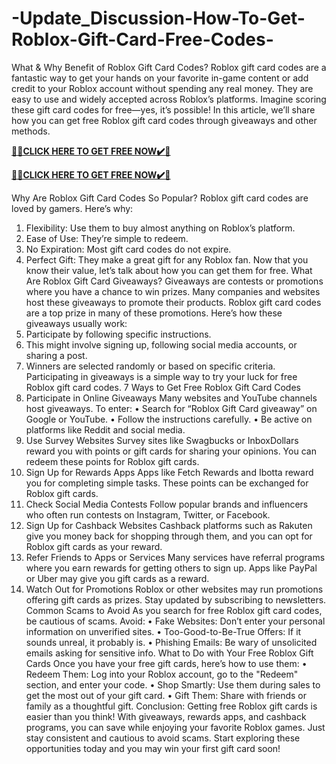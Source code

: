 # -Update_Discussion-How-To-Get-Roblox-Gift-Card-Free-Codes-

What & Why Benefit of Roblox Gift Card Codes?
Roblox gift card codes are a fantastic way to get your hands on your favorite in-game content or add credit to your Roblox account without spending any real money. They are easy to use and widely accepted across Roblox’s platforms. Imagine scoring these gift card codes for free—yes, it’s possible! In this article, we’ll share how you can get free Roblox gift card codes through giveaways and other methods.

**[🎁🎁CLICK HERE TO GET FREE NOW✔️🎁](https://rewardscraft.com/roblox-gift-card-codes)**

**[🎁🎁CLICK HERE TO GET FREE NOW✔️🎁](https://rewardscraft.com/roblox-gift-card-codes)**

Why Are Roblox Gift Card Codes So Popular?
Roblox gift card codes are loved by gamers. Here’s why:
1.	Flexibility: Use them to buy almost anything on Roblox’s platform.
2.	Ease of Use: They’re simple to redeem.
3.	No Expiration: Most gift card codes do not expire.
4.	Perfect Gift: They make a great gift for any Roblox fan.
Now that you know their value, let’s talk about how you can get them for free.
What Are Roblox Gift Card Giveaways?
Giveaways are contests or promotions where you have a chance to win prizes. Many companies and websites host these giveaways to promote their products. Roblox gift card codes are a top prize in many of these promotions.
Here’s how these giveaways usually work:
1.	Participate by following specific instructions.
2.	This might involve signing up, following social media accounts, or sharing a post.
3.	Winners are selected randomly or based on specific criteria.
Participating in giveaways is a simple way to try your luck for free Roblox gift card codes.
7 Ways to Get Free Roblox Gift Card Codes
1.	Participate in Online Giveaways
Many websites and YouTube channels host giveaways. To enter:
• Search for “Roblox Gift Card giveaway” on Google or YouTube.
• Follow the instructions carefully.
• Be active on platforms like Reddit and social media.
2.	Use Survey Websites
Survey sites like Swagbucks or InboxDollars reward you with points or gift cards for sharing your opinions. You can redeem these points for Roblox gift cards.
3.	Sign Up for Rewards Apps
Apps like Fetch Rewards and Ibotta reward you for completing simple tasks. These points can be exchanged for Roblox gift cards.
4.	Check Social Media Contests
Follow popular brands and influencers who often run contests on Instagram, Twitter, or Facebook.
5.	Sign Up for Cashback Websites
Cashback platforms such as Rakuten give you money back for shopping through them, and you can opt for Roblox gift cards as your reward.
6.	Refer Friends to Apps or Services
Many services have referral programs where you earn rewards for getting others to sign up. Apps like PayPal or Uber may give you gift cards as a reward.
7.	Watch Out for Promotions
Roblox or other websites may run promotions offering gift cards as prizes. Stay updated by subscribing to newsletters.
Common Scams to Avoid
As you search for free Roblox gift card codes, be cautious of scams. Avoid:
• Fake Websites: Don’t enter your personal information on unverified sites.
• Too-Good-to-Be-True Offers: If it sounds unreal, it probably is.
• Phishing Emails: Be wary of unsolicited emails asking for sensitive info.
What to Do with Your Free Roblox Gift Cards
Once you have your free gift cards, here’s how to use them:
• Redeem Them: Log into your Roblox account, go to the "Redeem" section, and enter your code.
• Shop Smartly: Use them during sales to get the most out of your gift card.
• Gift Them: Share with friends or family as a thoughtful gift.
Conclusion:
Getting free Roblox gift cards is easier than you think! With giveaways, rewards apps, and cashback programs, you can save while enjoying your favorite Roblox games. Just stay consistent and cautious to avoid scams. Start exploring these opportunities today and you may win your first gift card soon!
